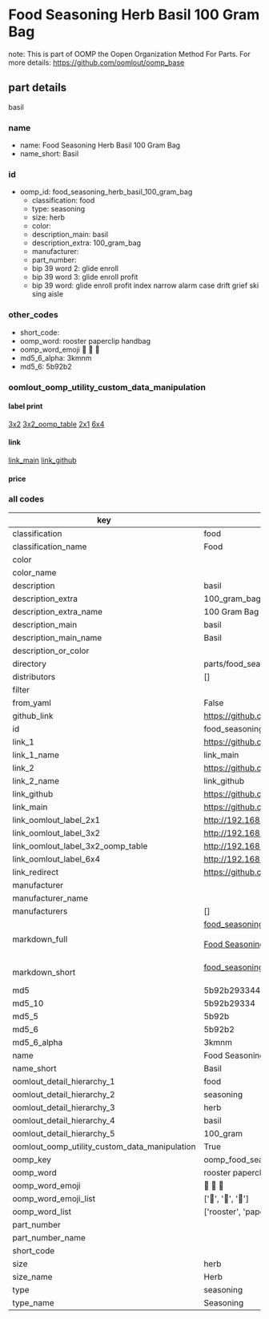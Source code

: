 # Food Seasoning Herb Basil 100 Gram Bag  

note: This is part of OOMP the Oopen Organization Method For Parts. For more details: https://github.com/oomlout/oomp_base

##  part details
  



basil



### name
* name: Food Seasoning Herb Basil 100 Gram Bag
* name_short: Basil
### id
* oomp_id: food_seasoning_herb_basil_100_gram_bag
  * classification: food
  * type: seasoning
  * size: herb
  * color: 
  * description_main: basil
  * description_extra: 100_gram_bag
  * manufacturer: 
  * part_number: 
  * bip 39 word 2: glide enroll
  * bip 39 word 3: glide enroll profit
  * bip 39 word: glide enroll profit index narrow alarm case drift grief ski sing aisle

### other_codes
* short_code: 
* oomp_word: rooster paperclip handbag
* oomp_word_emoji :rooster: :paperclip: :handbag:
* md5_6_alpha: 3kmnm
* md5_6: 5b92b2






### oomlout_oomp_utility_custom_data_manipulation
#### label print
[3x2](http://192.168.1.245:1112/?label=oomp%203kmnm)
[3x2_oomp_table](http://192.168.1.108:1112/?label=oomp%203kmnm)
[2x1](http://192.168.1.242:1112/?label=oomp%203kmnm)
[6x4](http://192.168.1.55:1112/?label=oomp%203kmnm)    

#### link

[link_main](https://github.com/oomlout/oomlout_oomp_version_1_messy/tree/main/parts/food_seasoning_herb_basil_100_gram_bag) [link_github](https://github.com/oomlout/oomlout_oomp_version_1_messy/tree/main/parts/food_seasoning_herb_basil_100_gram_bag)                             

#### price







### all codes 
| key | value |  
| --- | --- |  
| classification | food |  
| classification_name | Food |  
| color |  |  
| color_name |  |  
| description | basil |  
| description_extra | 100_gram_bag |  
| description_extra_name | 100 Gram Bag |  
| description_main | basil |  
| description_main_name | Basil |  
| description_or_color |   |  
| directory | parts/food_seasoning_herb_basil_100_gram_bag |  
| distributors | [] |  
| filter |  |  
| from_yaml | False |  
| github_link | https://github.com/oomlout/oomlout_oomp_part_src/tree/main/parts/food_seasoning_herb_basil_100_gram_bag |  
| id | food_seasoning_herb_basil_100_gram_bag |  
| link_1 | https://github.com/oomlout/oomlout_oomp_version_1_messy/tree/main/parts/food_seasoning_herb_basil_100_gram_bag |  
| link_1_name | link_main |  
| link_2 | https://github.com/oomlout/oomlout_oomp_version_1_messy/tree/main/parts/food_seasoning_herb_basil_100_gram_bag |  
| link_2_name | link_github |  
| link_github | https://github.com/oomlout/oomlout_oomp_version_1_messy/tree/main/parts/food_seasoning_herb_basil_100_gram_bag |  
| link_main | https://github.com/oomlout/oomlout_oomp_version_1_messy/tree/main/parts/food_seasoning_herb_basil_100_gram_bag |  
| link_oomlout_label_2x1 | http://192.168.1.242:1112/?label=oomp%203kmnm |  
| link_oomlout_label_3x2 | http://192.168.1.245:1112/?label=oomp%203kmnm |  
| link_oomlout_label_3x2_oomp_table | http://192.168.1.108:1112/?label=oomp%203kmnm |  
| link_oomlout_label_6x4 | http://192.168.1.55:1112/?label=oomp%203kmnm |  
| link_redirect | https://github.com/oomlout/oomlout_oomp_version_1_messy/tree/main/parts/food_seasoning_herb_basil_100_gram_bag |  
| manufacturer |  |  
| manufacturer_name |  |  
| manufacturers | [] |  
| markdown_full | [food_seasoning_herb_basil_100_gram_bag](none)<br>[](none)<br>[Food Seasoning Herb Basil 100 Gram Bag](none)<br><br> |  
| markdown_short | [food_seasoning_herb_basil_100_gram_bag](none)<br><br> |  
| md5 | 5b92b2933442c4641749872d5792cb18 |  
| md5_10 | 5b92b29334 |  
| md5_5 | 5b92b |  
| md5_6 | 5b92b2 |  
| md5_6_alpha | 3kmnm |  
| name | Food Seasoning Herb Basil 100 Gram Bag |  
| name_short | Basil |  
| oomlout_detail_hierarchy_1 | food |  
| oomlout_detail_hierarchy_2 | seasoning |  
| oomlout_detail_hierarchy_3 | herb |  
| oomlout_detail_hierarchy_4 | basil |  
| oomlout_detail_hierarchy_5 | 100_gram |  
| oomlout_oomp_utility_custom_data_manipulation | True |  
| oomp_key | oomp_food_seasoning_herb_basil_100_gram_bag |  
| oomp_word | rooster paperclip handbag |  
| oomp_word_emoji | :rooster: :paperclip: :handbag: |  
| oomp_word_emoji_list | [':rooster:', ':paperclip:', ':handbag:'] |  
| oomp_word_list | ['rooster', 'paperclip', 'handbag'] |  
| part_number |  |  
| part_number_name |  |  
| short_code |  |  
| size | herb |  
| size_name | Herb |  
| type | seasoning |  
| type_name | Seasoning |  
